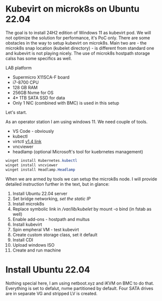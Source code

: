 # Kubevirt on microk8s on Ubuntu 22.04

The goal is to install 24H2 edition of Windows 11 as kubevirt pod. We will not optimize the solution for performance, it's PoC only.
There are some obstacles in the way to setup kubevirt on microk8s. Main two are - the microk8s snap location (kubelet directory) - is different from standard one and kubevirt is not playing nicely. The use of microk8s hostpath storage calss has some specifics as well.

LAB platform
* Supermicro X11SCA-F board
* i7-8700 CPU
* 128 GB RAM
* 256GB Nvme for OS
* 4* 1TB SATA SSD for data
* Only 1 NIC (combined with BMC) is used in this setup

Let's start.

As an operator station I am using windows 11. We need couple of tools.

* VS Code - obviously
* kubectl
* virtctl [v1.4 link](https://github.com/kubevirt/kubevirt/releases/download/v1.4.0/virtctl-v1.4.0-windows-amd64.exe)
* vncviewer
* headlamp (optional Microsoft's tool for kuebrnetes management)
  

```PowerShell
winget install Kubernetes.kubectl
winget install vncviewer
winget install Headlamp.Headlamp
```

When we are armed by tools we can setup the microk8s node. I will provide detailed instruction further in the text, but in glance:

1. Install Ubuntu 22.04 server
2. Set bridge networking, _set the static IP_
3. Install microk8s
4. Replace symbolic link in _/var/lib/kubelet_ by mount -o bind (in fstab as well)
5. Enable add-ons - hostpath and multus
6. Install kubevirt
7. Spin empheral VM - test kubevirt
8. Create custom storage class, set it default
9. Install CDI
10. Upload windows ISO
11. Create and run machine

# Install Ubuntu 22.04
Nothing special here, I am using netboot.xyz and iKVM on BMC to do that. Everything is set to defalut, nvme partitioned by default. Four SATA drives are in separate VG and stripped LV is created.

